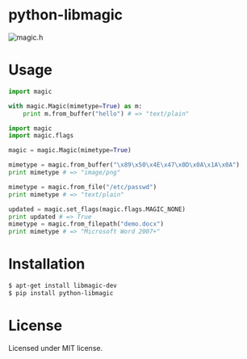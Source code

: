 # python-libmagic

![magic.h](http://i.imgur.com/GbN8szC.jpg)

# Usage

```python
import magic

with magic.Magic(mimetype=True) as m:
    print m.from_buffer("hello") # => "text/plain"

```

```python
import magic
import magic.flags

magic = magic.Magic(mimetype=True)

mimetype = magic.from_buffer("\x89\x50\x4E\x47\x0D\x0A\x1A\x0A")
print mimetype # => "image/png"

mimetype = magic.from_file("/etc/passwd")
print mimetype # => "text/plain"

updated = magic.set_flags(magic.flags.MAGIC_NONE)
print updated # => True
mimetype = magic.from_filepath("demo.docx")
print mimetype # => "Microsoft Word 2007+"
```

# Installation

```bash
$ apt-get install libmagic-dev
$ pip install python-libmagic
```

# License

Licensed under MIT license.
